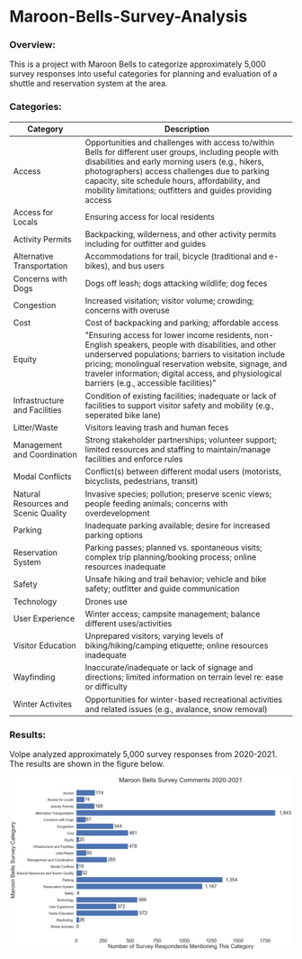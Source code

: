 # Maroon-Bells-Survey-Analysis

### Overview: 

This is a project with Maroon Bells to categorize approximately 5,000 survey responses into useful categories for planning and evaluation of a shuttle and reservation system at the area. 


### Categories:

| Category |	Description |
| ----------| ----------------- |
| Access |	Opportunities and challenges with access to/within Bells for different user groups, including people with disabilities and early morning users (e.g., hikers, photographers) access challenges due to parking capacity, site schedule hours, affordability, and mobility limitations; outfitters and guides providing access |
| Access for Locals |	Ensuring access for local residents
| Activity Permits	| Backpacking, wilderness, and other activity permits including for outfitter and guides
| Alternative Transportation	| Accommodations for trail, bicycle (traditional and e-bikes), and bus users
| Concerns with Dogs | Dogs off leash; dogs attacking wildlife; dog feces
| Congestion	| Increased visitation; visitor volume; crowding; concerns with overuse
| Cost	| Cost of backpacking and parking; affordable access
| Equity	| "Ensuring access for lower income residents, non-English speakers, people with disabilities, and other underserved populations; barriers to visitation include pricing; monolingual reservation website, signage, and traveler information; digital access, and physiological barriers (e.g., accessible facilities)"
| Infrastructure and Facilities	| Condition of existing facilities; inadequate or lack of facilities to support visitor safety and mobility (e.g., seperated bike lane)
| Litter/Waste	| Visitors leaving trash and human feces
| Management and Coordination	| Strong stakeholder partnerships; volunteer support; limited resources and staffing to maintain/manage facilities and enforce rules
| Modal Conflicts	| Conflict(s) between different modal users (motorists, bicyclists, pedestrians, transit)
| Natural Resources and Scenic Quality	| Invasive species; pollution; preserve scenic views; people feeding animals; concerns with overdevelopment
| Parking	| Inadequate parking available; desire for increased parking options
| Reservation System	| Parking passes; planned vs. spontaneous visits; complex trip planning/booking process; online resources inadequate
| Safety	| Unsafe hiking and trail behavior; vehicle and bike safety; outfitter and guide communication
| Technology	| Drones use
| User Experience	| Winter access; campsite management; balance different uses/activities
| Visitor Education	| Unprepared visitors; varying levels of biking/hiking/camping etiquette; online resources inadequate
| Wayfinding 	| Inaccurate/inadequate or lack of signage and directions; limited information on terrain level re: ease or difficulty
| Winter Activites	| Opportunities for winter-based recreational activities and related issues (e.g., avalance, snow removal)

### Results:
Volpe analyzed approximately 5,000 survey responses from 2020-2021. The results are shown in the figure below.

![survey responses figure](https://github.com/eric-englin-volpe/Maroon-Bells-Survey-Analysis/blob/main/Maroon%20Bells%20comments%20figure.png)



